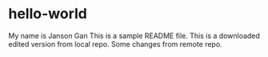 # hello-world
My name is Janson Gan
This is a sample README file.
This is a downloaded edited version from local repo.
Some changes from remote repo.
